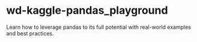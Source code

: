 # wd-kaggle-pandas_playground
Learn how to leverage pandas to its full potential with real-world examples and best practices.
